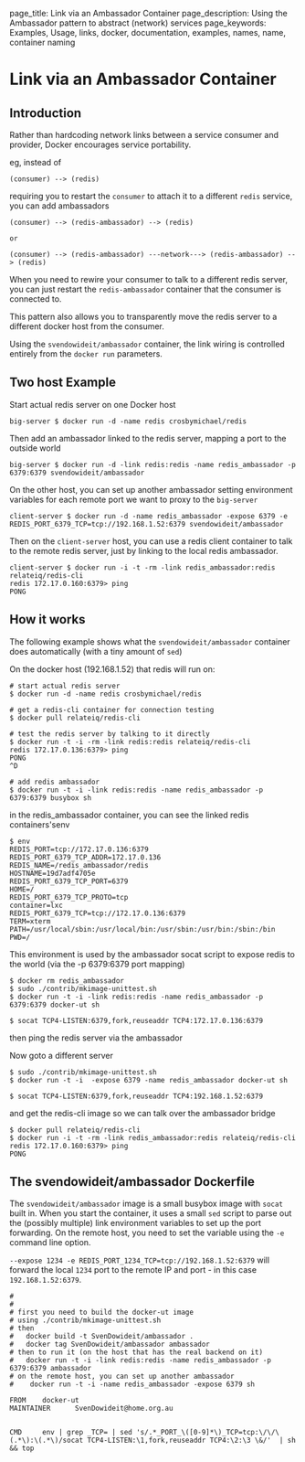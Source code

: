 page_title: Link via an Ambassador Container
page_description: Using the Ambassador pattern to abstract (network) services
page_keywords: Examples, Usage, links, docker, documentation, examples, names, name, container naming

# Link via an Ambassador Container

## Introduction

Rather than hardcoding network links between a service consumer and
provider, Docker encourages service portability.

eg, instead of

    (consumer) --> (redis)

requiring you to restart the `consumer` to attach it
to a different `redis` service, you can add
ambassadors

    (consumer) --> (redis-ambassador) --> (redis)

    or

    (consumer) --> (redis-ambassador) ---network---> (redis-ambassador) --> (redis)

When you need to rewire your consumer to talk to a different redis
server, you can just restart the `redis-ambassador`
container that the consumer is connected to.

This pattern also allows you to transparently move the redis server to a
different docker host from the consumer.

Using the `svendowideit/ambassador` container, the
link wiring is controlled entirely from the `docker run`
parameters.

## Two host Example

Start actual redis server on one Docker host

    big-server $ docker run -d -name redis crosbymichael/redis

Then add an ambassador linked to the redis server, mapping a port to the
outside world

    big-server $ docker run -d -link redis:redis -name redis_ambassador -p 6379:6379 svendowideit/ambassador

On the other host, you can set up another ambassador setting environment
variables for each remote port we want to proxy to the
`big-server`

    client-server $ docker run -d -name redis_ambassador -expose 6379 -e REDIS_PORT_6379_TCP=tcp://192.168.1.52:6379 svendowideit/ambassador

Then on the `client-server` host, you can use a
redis client container to talk to the remote redis server, just by
linking to the local redis ambassador.

    client-server $ docker run -i -t -rm -link redis_ambassador:redis relateiq/redis-cli
    redis 172.17.0.160:6379> ping
    PONG

## How it works

The following example shows what the `svendowideit/ambassador`
container does automatically (with a tiny amount of `sed`)

On the docker host (192.168.1.52) that redis will run on:

    # start actual redis server
    $ docker run -d -name redis crosbymichael/redis

    # get a redis-cli container for connection testing
    $ docker pull relateiq/redis-cli

    # test the redis server by talking to it directly
    $ docker run -t -i -rm -link redis:redis relateiq/redis-cli
    redis 172.17.0.136:6379> ping
    PONG
    ^D

    # add redis ambassador
    $ docker run -t -i -link redis:redis -name redis_ambassador -p 6379:6379 busybox sh

in the redis_ambassador container, you can see the linked redis
containers'senv

    $ env
    REDIS_PORT=tcp://172.17.0.136:6379
    REDIS_PORT_6379_TCP_ADDR=172.17.0.136
    REDIS_NAME=/redis_ambassador/redis
    HOSTNAME=19d7adf4705e
    REDIS_PORT_6379_TCP_PORT=6379
    HOME=/
    REDIS_PORT_6379_TCP_PROTO=tcp
    container=lxc
    REDIS_PORT_6379_TCP=tcp://172.17.0.136:6379
    TERM=xterm
    PATH=/usr/local/sbin:/usr/local/bin:/usr/sbin:/usr/bin:/sbin:/bin
    PWD=/

This environment is used by the ambassador socat script to expose redis
to the world (via the -p 6379:6379 port mapping)

    $ docker rm redis_ambassador
    $ sudo ./contrib/mkimage-unittest.sh
    $ docker run -t -i -link redis:redis -name redis_ambassador -p 6379:6379 docker-ut sh

    $ socat TCP4-LISTEN:6379,fork,reuseaddr TCP4:172.17.0.136:6379

then ping the redis server via the ambassador

Now goto a different server

    $ sudo ./contrib/mkimage-unittest.sh
    $ docker run -t -i  -expose 6379 -name redis_ambassador docker-ut sh

    $ socat TCP4-LISTEN:6379,fork,reuseaddr TCP4:192.168.1.52:6379

and get the redis-cli image so we can talk over the ambassador bridge

    $ docker pull relateiq/redis-cli
    $ docker run -i -t -rm -link redis_ambassador:redis relateiq/redis-cli
    redis 172.17.0.160:6379> ping
    PONG

## The svendowideit/ambassador Dockerfile

The `svendowideit/ambassador` image is a small
busybox image with `socat` built in. When you start
the container, it uses a small `sed` script to parse
out the (possibly multiple) link environment variables to set up the
port forwarding. On the remote host, you need to set the variable using
the `-e` command line option.

`--expose 1234 -e REDIS_PORT_1234_TCP=tcp://192.168.1.52:6379`
will forward the local `1234` port to the
remote IP and port - in this case `192.168.1.52:6379`.

    #
    #
    # first you need to build the docker-ut image
    # using ./contrib/mkimage-unittest.sh
    # then
    #   docker build -t SvenDowideit/ambassador .
    #   docker tag SvenDowideit/ambassador ambassador
    # then to run it (on the host that has the real backend on it)
    #   docker run -t -i -link redis:redis -name redis_ambassador -p 6379:6379 ambassador
    # on the remote host, you can set up another ambassador
    #    docker run -t -i -name redis_ambassador -expose 6379 sh

    FROM    docker-ut
    MAINTAINER      SvenDowideit@home.org.au


    CMD     env | grep _TCP= | sed 's/.*_PORT_\([0-9]*\)_TCP=tcp:\/\/\(.*\):\(.*\)/socat TCP4-LISTEN:\1,fork,reuseaddr TCP4:\2:\3 \&/'  | sh && top
